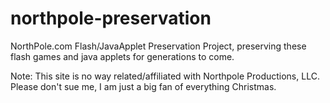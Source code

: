 # northpole-preservation
NorthPole.com Flash/JavaApplet Preservation Project, preserving these flash games and java applets for generations to come.

Note: This site is no way related/affiliated with Northpole Productions, LLC. Please don't sue me, I am just a big fan of everything Christmas.
